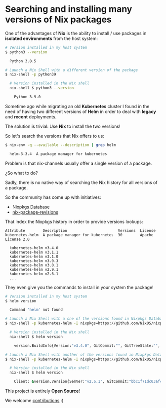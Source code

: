 # Searching and installing many versions of Nix packages

One of the advantages of **Nix** is the ability to install / use packages in
**isolated environments** from the host system:

```sh
# Version installed in my host system
$ python3 --version

  Python 3.8.5

# Launch a Nix Shell with a different version of the package
$ nix-shell -p python39

  # Version installed in the Nix shell
  nix-shell $ python3 --version

    Python 3.9.0
```

Sometime ago while migrating an old **Kubernetes** cluster
I found in the need of having two different versions of **Helm**
in order to deal with **legacy** and **recent** deployments.

The solution is trivial: Use **Nix** to install the two versions!

So let's search the versions that Nix offers to us:

```sh
$ nix-env -q --available --description | grep helm

  helm-3.3.4  A package manager for kubernetes
```

Problem is that nix-channels usually offer a single version of a package.

¿So what to do?

Sadly,
there is no native way of searching the Nix history for all versions of a package.

So the community has come up with initiatives:

- [Nixpkgs Database](/nixpkgs-db)
- [nix-package-revisions](https://lazamar.github.io/download-specific-package-version-with-nix)

That index the Nixpkgs history in order to provide versions lookups:

```
Attribute        Description                       Versions  License
kubernetes-helm  A package manager for kubernetes  30        Apache License 2.0

  kubernetes-helm v3.4.0
  kubernetes-helm v3.1.1
  kubernetes-helm v3.1.0
  kubernetes-helm v3.0.3
  kubernetes-helm v3.0.1
  kubernetes-helm v2.9.1
  kubernetes-helm v2.6.1
  ...
```

They even give you the commands to install in your system the package!

```sh
# Version installed in my host system
$ helm version

  Command 'helm' not found

# Launch a Nix Shell with a one of the versions found in Nixpkgs Database
$ nix-shell -p kubernetes-helm -I nixpkgs=https://github.com/NixOS/nixpkgs/archive/0126c86672b7d14843225df16ddfefd7091eabe7.tar.gz

  # Version installed in the Nix shell
  nix-shell $ helm version

    version.BuildInfo{Version:"v3.4.0", GitCommit:"", GitTreeState:"", GoVersion:"go1.15.3"}

# Launch a Nix Shell with another of the versions found in Nixpkgs Database
$ nix-shell -p kubernetes-helm -I nixpkgs=https://github.com/NixOS/nixpkgs/archive/01a664e7793158b434fefac9217ec48313b2dd45.tar.gz

  # Version installed in the Nix shell
  nix-shell $ helm version

    Client: &version.Version{SemVer:"v2.6.1", GitCommit:"bbc1f71dc03afc5f00c6ac84b9308f8ecb4f39ac", GitTreeState:"clean"}
```

This project is entirely **Open Source**!

We welcome [contributions](/nixpkgs-db/#/contributing) :)
